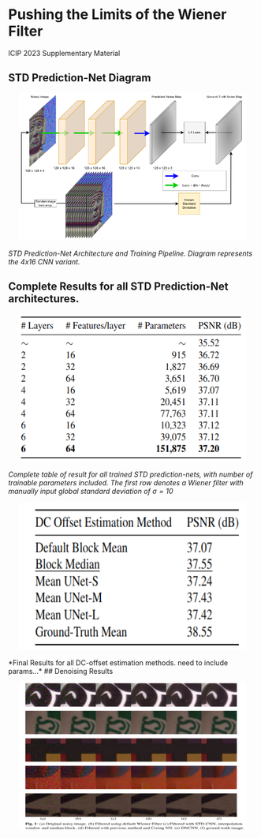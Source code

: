 # Pushing the Limits of the Wiener Filter 
ICIP 2023 Supplementary Material


## STD Prediction-Net Diagram
<p align="center">
  <img width="460" height="300" src=draw_uio_final.drawio_correctlegend.png>
</p>


*STD Prediction-Net Architecture and Training Pipeline. Diagram represents the 4x16 CNN variant.*

## Complete Results for all STD Prediction-Net architectures.

<p align="center">
  <img width="460" height="300" src=std_nets.png>
</p>

*Complete table of result for all trained STD prediction-nets, with number of trainable parameters included. The first row denotes a Wiener filter with manually input global standard deviation of $\sigma = 10$*

<p align="center">
  <img width="460" height="300" src=mean_im_with_gt.png>
</p>
*Final Results for all DC-offset estimation methods. need to include params...*
## Denoising Results
<p align="center">
  <img width="460" height="300" src=mosaic_1-1.png>
</p>

